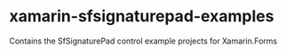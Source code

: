 # xamarin-sfsignaturepad-examples
Contains the SfSignaturePad control example projects for Xamarin.Forms
